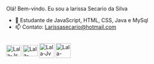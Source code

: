 Olá! Bem-vindo. Eu sou a larissa Secario da Silva

- 🌱 Estudante de JavaScript, HTML, CSS, Java e MySql
- 📫 Contato: Larissasecario@hotmail.com
##
<div>

  <img align="center" alt="Lala-Js" height="30" width="40" src="https://cdn.jsdelivr.net/gh/devicons/devicon/icons/javascript/javascript-original.svg"/>
  <img align="center" alt="Lala-html" height="30" width="40"  src="https://cdn.jsdelivr.net/gh/devicons/devicon/icons/python/python-original.svg"/>
   <img align="center" alt="Lala-Jv" height="40" width="40" src="https://cdn.jsdelivr.net/gh/devicons/devicon/icons/java/java-original.svg"/>
  <img align="center" alt="Lala-mysql" height="40" width="40" src= "https://cdn.jsdelivr.net/gh/devicons/devicon/icons/mysql/mysql-original.svg"/>
  

</div>
